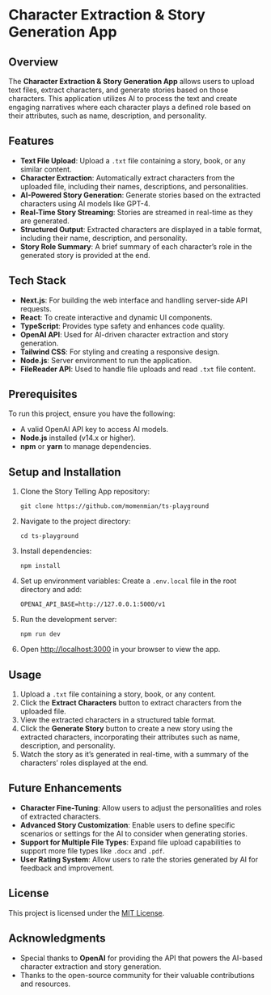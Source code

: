 # Character Extraction & Story Generation App

## Overview
The **Character Extraction & Story Generation App**  allows users to upload text files, extract characters, and generate stories based on those characters. This application utilizes AI to process the text and create engaging narratives where each character plays a defined role based on their attributes, such as name, description, and personality.

## Features
- **Text File Upload**: Upload a `.txt` file containing a story, book, or any similar content.
- **Character Extraction**: Automatically extract characters from the uploaded file, including their names, descriptions, and personalities.
- **AI-Powered Story Generation**: Generate stories based on the extracted characters using AI models like GPT-4.
- **Real-Time Story Streaming**: Stories are streamed in real-time as they are generated.
- **Structured Output**: Extracted characters are displayed in a table format, including their name, description, and personality.
- **Story Role Summary**: A brief summary of each character’s role in the generated story is provided at the end.

## Tech Stack
- **Next.js**: For building the web interface and handling server-side API requests.
- **React**: To create interactive and dynamic UI components.
- **TypeScript**: Provides type safety and enhances code quality.
- **OpenAI API**: Used for AI-driven character extraction and story generation.
- **Tailwind CSS**: For styling and creating a responsive design.
- **Node.js**: Server environment to run the application.
- **FileReader API**: Used to handle file uploads and read `.txt` file content.

## Prerequisites
To run this project, ensure you have the following:

- A valid OpenAI API key to access AI models.
- **Node.js** installed (v14.x or higher).
- **npm** or **yarn** to manage dependencies.

## Setup and Installation

1. Clone the Story Telling App repository:
   ```
   git clone https://github.com/momenmian/ts-playground
   ```

2. Navigate to the project directory:
   ```
   cd ts-playground
   ```

3. Install dependencies:
   ```
   npm install
   ```

4. Set up environment variables:
   Create a `.env.local` file in the root directory and add:
   ```
   OPENAI_API_BASE=http://127.0.0.1:5000/v1
   ```

5. Run the development server:
   ```
   npm run dev
   ```

6. Open [http://localhost:3000](http://localhost:3000) in your browser to view the app.

## Usage
1. Upload a `.txt` file containing a story, book, or any content.
2. Click the **Extract Characters** button to extract characters from the uploaded file.
3. View the extracted characters in a structured table format.
4. Click the **Generate Story** button to create a new story using the extracted characters, incorporating their attributes such as name, description, and personality.
5. Watch the story as it’s generated in real-time, with a summary of the characters’ roles displayed at the end.

## Future Enhancements
- **Character Fine-Tuning**: Allow users to adjust the personalities and roles of extracted characters.
- **Advanced Story Customization**: Enable users to define specific scenarios or settings for the AI to consider when generating stories.
- **Support for Multiple File Types**: Expand file upload capabilities to support more file types like `.docx` and `.pdf`.
- **User Rating System**: Allow users to rate the stories generated by AI for feedback and improvement.

## License
This project is licensed under the [MIT License](https://opensource.org/licenses/MIT).

## Acknowledgments
- Special thanks to **OpenAI** for providing the API that powers the AI-based character extraction and story generation.
- Thanks to the open-source community for their valuable contributions and resources.
